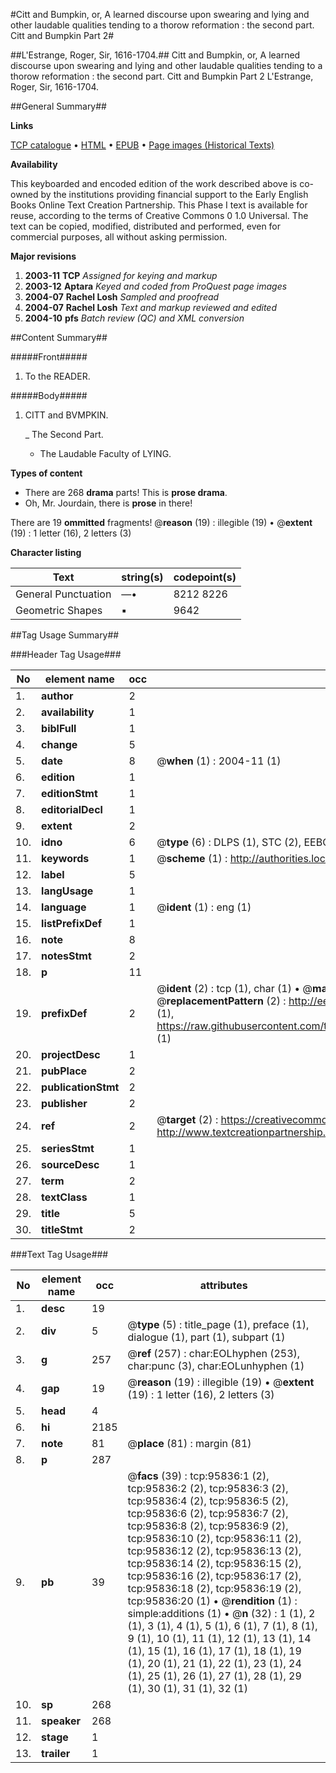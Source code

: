 #Citt and Bumpkin, or, A learned discourse upon swearing and lying and other laudable qualities tending to a thorow reformation : the second part. Citt and Bumpkin Part 2#

##L'Estrange, Roger, Sir, 1616-1704.##
Citt and Bumpkin, or, A learned discourse upon swearing and lying and other laudable qualities tending to a thorow reformation : the second part.
Citt and Bumpkin Part 2
L'Estrange, Roger, Sir, 1616-1704.

##General Summary##

**Links**

[TCP catalogue](http://www.ota.ox.ac.uk/tcp/)  • 
[HTML](http://tei.it.ox.ac.uk/tcp/Texts-HTML/free/A47/A47824.html)  • 
[EPUB](http://tei.it.ox.ac.uk/tcp/Texts-EPUB/free/A47/A47824.epub) • 
[Page images (Historical Texts)](https://data.historicaltexts.jisc.ac.uk/view?pubId=eebo-12938880e&pageId=eebo-12938880e-95836-1)

**Availability**

This keyboarded and encoded edition of the
	       work described above is co-owned by the institutions
	       providing financial support to the Early English Books
	       Online Text Creation Partnership. This Phase I text is
	       available for reuse, according to the terms of Creative
	       Commons 0 1.0 Universal. The text can be copied,
	       modified, distributed and performed, even for
	       commercial purposes, all without asking permission.

**Major revisions**

1. __2003-11__ __TCP__ *Assigned for keying and markup*
1. __2003-12__ __Aptara__ *Keyed and coded from ProQuest page images*
1. __2004-07__ __Rachel Losh__ *Sampled and proofread*
1. __2004-07__ __Rachel Losh__ *Text and markup reviewed and edited*
1. __2004-10__ __pfs__ *Batch review (QC) and XML conversion*

##Content Summary##

#####Front#####

1. To the READER.

#####Body#####

1. CITT and BVMPKIN.

    _ The Second Part.

      * The Laudable Faculty of LYING.

**Types of content**

  * There are 268 **drama** parts! This is **prose drama**.
  * Oh, Mr. Jourdain, there is **prose** in there!

There are 19 **ommitted** fragments! 
 @__reason__ (19) : illegible (19)  •  @__extent__ (19) : 1 letter (16), 2 letters (3)

**Character listing**


|Text|string(s)|codepoint(s)|
|---|---|---|
|General Punctuation|—•|8212 8226|
|Geometric Shapes|▪|9642|

##Tag Usage Summary##

###Header Tag Usage###

|No|element name|occ|attributes|
|---|---|---|---|
|1.|__author__|2||
|2.|__availability__|1||
|3.|__biblFull__|1||
|4.|__change__|5||
|5.|__date__|8| @__when__ (1) : 2004-11 (1)|
|6.|__edition__|1||
|7.|__editionStmt__|1||
|8.|__editorialDecl__|1||
|9.|__extent__|2||
|10.|__idno__|6| @__type__ (6) : DLPS (1), STC (2), EEBO-CITATION (1), OCLC (1), VID (1)|
|11.|__keywords__|1| @__scheme__ (1) : http://authorities.loc.gov/ (1)|
|12.|__label__|5||
|13.|__langUsage__|1||
|14.|__language__|1| @__ident__ (1) : eng (1)|
|15.|__listPrefixDef__|1||
|16.|__note__|8||
|17.|__notesStmt__|2||
|18.|__p__|11||
|19.|__prefixDef__|2| @__ident__ (2) : tcp (1), char (1)  •  @__matchPattern__ (2) : ([0-9\-]+):([0-9IVX]+) (1), (.+) (1)  •  @__replacementPattern__ (2) : http://eebo.chadwyck.com/downloadtiff?vid=$1&page=$2 (1), https://raw.githubusercontent.com/textcreationpartnership/Texts/master/tcpchars.xml#$1 (1)|
|20.|__projectDesc__|1||
|21.|__pubPlace__|2||
|22.|__publicationStmt__|2||
|23.|__publisher__|2||
|24.|__ref__|2| @__target__ (2) : https://creativecommons.org/publicdomain/zero/1.0/ (1), http://www.textcreationpartnership.org/docs/. (1)|
|25.|__seriesStmt__|1||
|26.|__sourceDesc__|1||
|27.|__term__|2||
|28.|__textClass__|1||
|29.|__title__|5||
|30.|__titleStmt__|2||


###Text Tag Usage###

|No|element name|occ|attributes|
|---|---|---|---|
|1.|__desc__|19||
|2.|__div__|5| @__type__ (5) : title_page (1), preface (1), dialogue (1), part (1), subpart (1)|
|3.|__g__|257| @__ref__ (257) : char:EOLhyphen (253), char:punc (3), char:EOLunhyphen (1)|
|4.|__gap__|19| @__reason__ (19) : illegible (19)  •  @__extent__ (19) : 1 letter (16), 2 letters (3)|
|5.|__head__|4||
|6.|__hi__|2185||
|7.|__note__|81| @__place__ (81) : margin (81)|
|8.|__p__|287||
|9.|__pb__|39| @__facs__ (39) : tcp:95836:1 (2), tcp:95836:2 (2), tcp:95836:3 (2), tcp:95836:4 (2), tcp:95836:5 (2), tcp:95836:6 (2), tcp:95836:7 (2), tcp:95836:8 (2), tcp:95836:9 (2), tcp:95836:10 (2), tcp:95836:11 (2), tcp:95836:12 (2), tcp:95836:13 (2), tcp:95836:14 (2), tcp:95836:15 (2), tcp:95836:16 (2), tcp:95836:17 (2), tcp:95836:18 (2), tcp:95836:19 (2), tcp:95836:20 (1)  •  @__rendition__ (1) : simple:additions (1)  •  @__n__ (32) : 1 (1), 2 (1), 3 (1), 4 (1), 5 (1), 6 (1), 7 (1), 8 (1), 9 (1), 10 (1), 11 (1), 12 (1), 13 (1), 14 (1), 15 (1), 16 (1), 17 (1), 18 (1), 19 (1), 20 (1), 21 (1), 22 (1), 23 (1), 24 (1), 25 (1), 26 (1), 27 (1), 28 (1), 29 (1), 30 (1), 31 (1), 32 (1)|
|10.|__sp__|268||
|11.|__speaker__|268||
|12.|__stage__|1||
|13.|__trailer__|1||

